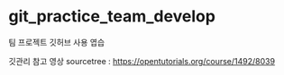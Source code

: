 # git_practice_team_develop
팀 프로젝트 깃허브 사용 엽습

깃관리 참고 영상 sourcetree : https://opentutorials.org/course/1492/8039

